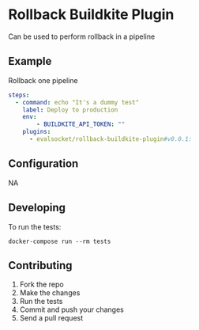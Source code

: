 # Rollback Buildkite Plugin

Can be used to perform rollback in a pipeline

## Example

Rollback one pipeline

```yml
steps:
  - command: echo "It's a dummy test"
	label: Deploy to production
	env:
		- BUILDKITE_API_TOKEN: ""
    plugins:
      - evalsocket/rollback-buildkite-plugin#v0.0.1:
```

## Configuration

NA

## Developing

To run the tests:

```shell
docker-compose run --rm tests
```

## Contributing

1. Fork the repo
2. Make the changes
3. Run the tests
4. Commit and push your changes
5. Send a pull request
